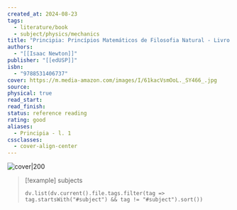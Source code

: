 ```yaml
---
created_at: 2024-08-23
tags:
  - literature/book
  - subject/physics/mechanics
title: "Principia: Princípios Matemáticos de Filosofia Natural - Livro I"
authors:
  - "[[Isaac Newton]]"
publisher: "[[edUSP]]"
isbn:
  - "9788531406737"
cover: https://m.media-amazon.com/images/I/61kacVsmOoL._SY466_.jpg
source: 
physical: true
read_start: 
read_finish: 
status: reference reading
rating: good
aliases:
  - Principia - l. 1
cssclasses:
  - cover-align-center
---
```


![cover|200](https://m.media-amazon.com/images/I/61kacVsmOoL._SY466_.jpg)

> [!example] subjects
> ```dataviewjs
> dv.list(dv.current().file.tags.filter(tag => tag.startsWith("#subject") && tag != "#subject").sort())
> ```
 